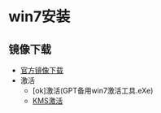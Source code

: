 # win7安装
## 镜像下载
- [官方镜像下载](https://www.imsdn.cn/)
- 激活
  - [ok]激活(GPT备用win7激活工具.eXe)
  - [KMS激活](https://v0v.bid/) 
